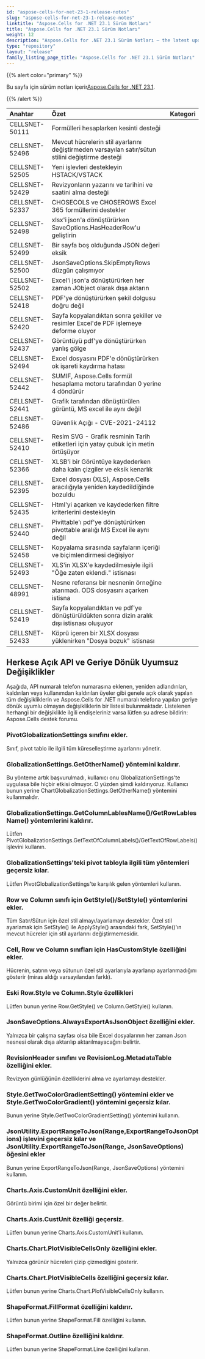 ```yaml
---
id: "aspose-cells-for-net-23-1-release-notes"
slug: "aspose-cells-for-net-23-1-release-notes"
linktitle: "Aspose.Cells for .NET 23.1 Sürüm Notları"
title: "Aspose.Cells for .NET 23.1 Sürüm Notları"
weight: 12
description: "Aspose.Cells for .NET 23.1 Sürüm Notları – the latest updates and fixes."
type: "repository"
layout: "release"
family_listing_page_title: "Aspose.Cells for .NET 23.1 Sürüm Notları"
---
```

{{% alert color="primary" %}}

 Bu sayfa için sürüm notları içerir[Aspose.Cells for .NET 23.1](https://www.nuget.org/packages/Aspose.Cells/23.1.0).

{{% /alert %}}

|**Anahtar**|**Özet**|**Kategori**|
| :- | :- | :- |
|CELLSNET-50111|Formülleri hesaplarken kesinti desteği|
|CELLSNET-52496|Mevcut hücrelerin stil ayarlarını değiştirmeden varsayılan satır/sütun stilini değiştirme desteği|
|CELLSNET-52505|Yeni işlevleri destekleyin HSTACK/VSTACK|
|CELLSNET-52429|Revizyonların yazarını ve tarihini ve saatini alma desteği|
|CELLSNET-52337|CHOSECOLS ve CHOSEROWS Excel 365 formüllerini destekler|
|CELLSNET-52498| xlsx'i json'a dönüştürürken SaveOptions.HasHeaderRow'u geliştirin|
|CELLSNET-52499|Bir sayfa boş olduğunda JSON değeri eksik|
|CELLSNET-52500|JsonSaveOptions.SkipEmptyRows düzgün çalışmıyor|
|CELLSNET-52502|Excel'i json'a dönüştürürken her zaman JObject olarak dışa aktarın|
|CELLSNET-52418|PDF'ye dönüştürürken şekil dolgusu doğru değil|
|CELLSNET-52420| Sayfa kopyalandıktan sonra şekiller ve resimler Excel'de PDF işlemeye deforme oluyor|
|CELLSNET-52437|Görüntüyü pdf'ye dönüştürürken yanlış gölge|
|CELLSNET-52494|Excel dosyasını PDF'e dönüştürürken ok işareti kaydırma hatası|
|CELLSNET-52442|SUMIF, Aspose.Cells formül hesaplama motoru tarafından 0 yerine 4 döndürür|
|CELLSNET-52441|Grafik tarafından dönüştürülen görüntü, MS excel ile aynı değil|
|CELLSNET-52486|Güvenlik Açığı - CVE-2021-24112|
|CELLSNET-52410|Resim SVG - Grafik resminin Tarih etiketleri için yatay çubuk için metin örtüşüyor|
|CELLSNET-52366| XLSB'i bir Görüntüye kaydederken daha kalın çizgiler ve eksik kenarlık|
|CELLSNET-52395|Excel dosyası (XLS), Aspose.Cells aracılığıyla yeniden kaydedildiğinde bozuldu|
|CELLSNET-52435|Html'yi açarken ve kaydederken filtre kriterlerini destekleyin|
|CELLSNET-52440|Pivittable'ı pdf'ye dönüştürürken pivottable aralığı MS Excel ile aynı değil|
|CELLSNET-52458|Kopyalama sırasında sayfaların içeriği ve biçimlendirmesi değişiyor|
|CELLSNET-52493|XLS'in XLSX'e kaydedilmesiyle ilgili "Öğe zaten eklendi." istisnası|
|CELLSNET-48991|Nesne referansı bir nesnenin örneğine atanmadı. ODS dosyasını açarken istisna|
|CELLSNET-52419|Sayfa kopyalandıktan ve pdf'ye dönüştürüldükten sonra dizin aralık dışı istisnası oluşuyor|
|CELLSNET-52433|Köprü içeren bir XLSX dosyası yüklenirken "Dosya bozuk" istisnası|

##  **Herkese Açık API ve Geriye Dönük Uyumsuz Değişiklikler**

Aşağıda, API numaralı telefon numarasına eklenen, yeniden adlandırılan, kaldırılan veya kullanımdan kaldırılan üyeler gibi genele açık olarak yapılan tüm değişikliklerin ve Aspose.Cells for .NET numaralı telefona yapılan geriye dönük uyumlu olmayan değişikliklerin bir listesi bulunmaktadır. Listelenen herhangi bir değişiklikle ilgili endişeleriniz varsa lütfen şu adrese bildirin: Aspose.Cells destek forumu.

###  **PivotGlobalizationSettings sınıfını ekler.**

Sınıf, pivot tablo ile ilgili tüm küreselleştirme ayarlarını yönetir.

###  **GlobalizationSettings.GetOtherName() yöntemini kaldırır.**

Bu yönteme artık başvurulmadı, kullanıcı onu GlobalizationSettings'te uygulasa bile hiçbir etkisi olmuyor. O yüzden şimdi kaldırıyoruz. Kullanıcı bunun yerine ChartGlobalizationSettings.GetOtherName() yöntemini kullanmalıdır.

###  **GlobalizationSettings.GetColumnLablesName()/GetRowLablesName() yöntemlerini kaldırır.**

Lütfen PivotGlobalizationSettings.GetTextOfColumnLabels()/GetTextOfRowLabels() işlevini kullanın.

###  **GlobalizationSettings'teki pivot tabloyla ilgili tüm yöntemleri geçersiz kılar.**

Lütfen PivotGlobalizationSettings'te karşılık gelen yöntemleri kullanın.

###  **Row ve Column sınıfı için GetStyle()/SetStyle() yöntemlerini ekler.**

Tüm Satır/Sütun için özel stil almayı/ayarlamayı destekler. Özel stil ayarlamak için SetStyle() ile ApplyStyle() arasındaki fark, SetStyle()'ın mevcut hücreler için stil ayarlarını değiştirmemesidir.

###  **Cell, Row ve Column sınıfları için HasCustomStyle özelliğini ekler.**

Hücrenin, satırın veya sütunun özel stil ayarlarıyla ayarlanıp ayarlanmadığını gösterir (miras aldığı varsayılandan farklı).

###  **Eski Row.Style ve Column.Style özellikleri**

Lütfen bunun yerine Row.GetStyle() ve Column.GetStyle() kullanın.

###  **JsonSaveOptions.AlwaysExportAsJsonObject özelliğini ekler.**

Yalnızca bir çalışma sayfası olsa bile Excel dosyalarının her zaman Json nesnesi olarak dışa aktarılıp aktarılmayacağını belirtir.

###  **RevisionHeader sınıfını ve RevisionLog.MetadataTable özelliğini ekler.**

Revizyon günlüğünün özelliklerini alma ve ayarlamayı destekler.

###  **Style.GetTwoColorGradientSetting() yöntemini ekler ve Style.GetTwoColorGradient() yöntemini geçersiz kılar.**

Bunun yerine Style.GetTwoColorGradientSetting() yöntemini kullanın.

###  **JsonUtility.ExportRangeToJson(Range,ExportRangeToJsonOptions) işlevini geçersiz kılar ve JsonUtility.ExportRangeToJson(Range, JsonSaveOptions) öğesini ekler**

Bunun yerine ExportRangeToJson(Range, JsonSaveOptions) yöntemini kullanın.

###  **Charts.Axis.CustomUnit özelliğini ekler.**

Görüntü birimi için özel bir değer belirtir.

###  **Charts.Axis.CustUnit özelliği geçersiz.**

Lütfen bunun yerine Charts.Axis.CustomUnit'i kullanın.

###  **Charts.Chart.PlotVisibleCellsOnly özelliğini ekler.**

Yalnızca görünür hücreleri çizip çizmediğini gösterir.

###  **Charts.Chart.PlotVisibleCells özelliğini geçersiz kılar.**

Lütfen bunun yerine Charts.Chart.PlotVisibleCellsOnly kullanın.

###  **ShapeFormat.FillFormat özelliğini kaldırır.**

Lütfen bunun yerine ShapeFormat.Fill özelliğini kullanın.

###  **ShapeFormat.Outline özelliğini kaldırır.**

Lütfen bunun yerine ShapeFormat.Line özelliğini kullanın.
